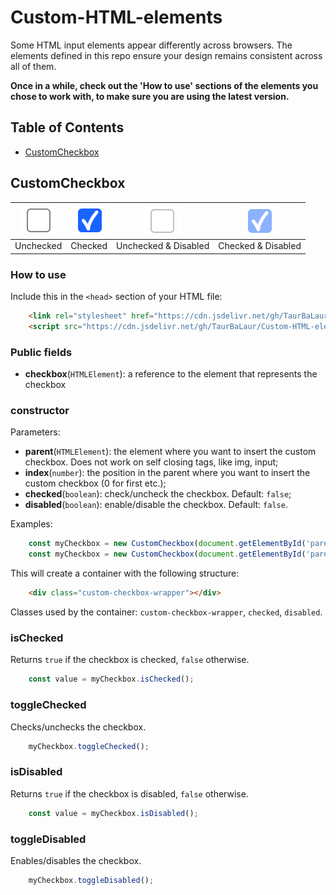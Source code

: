 # Custom-HTML-elements
Some HTML input elements appear differently across browsers. The elements defined in this repo ensure your design remains consistent across all of them.

**Once in a while, check out the 'How to use' sections of the elements you chose to work with, to make sure you are using the latest version.**

## Table of Contents
- [CustomCheckbox](#customcheckbox)

## CustomCheckbox

| ![](custom-checkbox/looks/unchecked.png) | ![](custom-checkbox/looks/checked.png) | ![](custom-checkbox/looks/unchecked-disabled.png) | ![](custom-checkbox/looks/checked-disabled.png) |
|:---------------:|:---------------:|:---------------:|:---------------:|
| Unchecked       | Checked       | Unchecked & Disabled      | Checked & Disabled       |

### How to use
Include this in the `<head>` section of your HTML file:
```html
	<link rel="stylesheet" href="https://cdn.jsdelivr.net/gh/TaurBaLaur/Custom-HTML-elements@1.0.0/custom-checkbox/custom-checkbox-styles.css">
	<script src="https://cdn.jsdelivr.net/gh/TaurBaLaur/Custom-HTML-elements@1.0.0/custom-checkbox/custom-checkbox-script.js"></script>
```

### Public fields
- **checkbox**(`HTMLElement`): a reference to the element that represents the checkbox

### constructor
Parameters:
- **parent**(`HTMLElement`): the element where you want to insert the custom checkbox. Does not work on self closing tags, like img, input;
- **index**(`number`): the position in the parent where you want to insert the custom checkbox (0 for first etc.);
- **checked**(`boolean`): check/uncheck the checkbox. Default: `false`;
- **disabled**(`boolean`): enable/disable the checkbox. Default: `false`.

Examples:
```js
	const myCheckbox = new CustomCheckbox(document.getElementById('parent'),0);
	const myCheckbox = new CustomCheckbox(document.getElementById('parent'), 0, checked = true, disabled = true);
```

This will create a container with the following structure: 
```html
	<div class="custom-checkbox-wrapper"></div>
```
Classes used by the container: `custom-checkbox-wrapper`, `checked`, `disabled`.

### isChecked
Returns `true` if the checkbox is checked, `false` otherwise.
```js
	const value = myCheckbox.isChecked();
```

### toggleChecked
Checks/unchecks the checkbox.
```js
	myCheckbox.toggleChecked();
```

### isDisabled
Returns `true` if the checkbox is disabled, `false` otherwise.
```js
	const value = myCheckbox.isDisabled();
```

### toggleDisabled
Enables/disables the checkbox.
```js
	myCheckbox.toggleDisabled();
```
